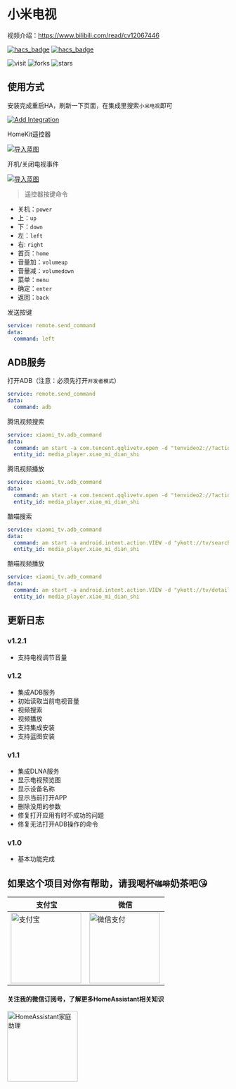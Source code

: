 # 小米电视

视频介绍：https://www.bilibili.com/read/cv12067446

[![hacs_badge](https://img.shields.io/badge/Home-Assistant-%23049cdb)](https://www.home-assistant.io/)
[![hacs_badge](https://img.shields.io/badge/HACS-Custom-41BDF5.svg)](https://github.com/hacs/integration)


![visit](https://visitor-badge.glitch.me/badge?page_id=shaonianzhentan.xiaomi_tv&left_text=visit)
![forks](https://img.shields.io/github/forks/shaonianzhentan/xiaomi_tv)
![stars](https://img.shields.io/github/stars/shaonianzhentan/xiaomi_tv)


## 使用方式

安装完成重启HA，刷新一下页面，在集成里搜索`小米电视`即可

[![Add Integration](https://my.home-assistant.io/badges/config_flow_start.svg)](https://my.home-assistant.io/redirect/config_flow_start?domain=xiaomi_tv)

HomeKit遥控器

[![导入蓝图](https://my.home-assistant.io/badges/blueprint_import.svg)](https://my.home-assistant.io/redirect/blueprint_import/?blueprint_url=https%3A%2F%2Fgithub.com%2Fshaonianzhentan%2Fxiaomi_tv%2Fblob%2Fmain%2Fblueprints%2Fhomekit_tv_remote.yaml)

开机/关闭电视事件

[![导入蓝图](https://my.home-assistant.io/badges/blueprint_import.svg)](https://my.home-assistant.io/redirect/blueprint_import/?blueprint_url=https%3A%2F%2Fgithub.com%2Fshaonianzhentan%2Fxiaomi_tv%2Fblob%2Fmain%2Fblueprints%2Fxiaomi_tv.yaml)


> 遥控器按键命令
- 关机：`power`
- 上：`up`
- 下：`down`
- 左：`left`
- 右: `right`
- 首页：`home`
- 音量加：`volumeup`
- 音量减：`volumedown`
- 菜单：`menu`
- 确定：`enter`
- 返回：`back`

发送按键
```yaml
service: remote.send_command
data:
  command: left
```

## ADB服务

打开ADB（注意：必须先打开`开发者模式`）
```yaml
service: remote.send_command
data:
  command: adb
```
腾讯视频搜索
```yaml
service: xiaomi_tv.adb_command
data:
  command: am start -a com.tencent.qqlivetv.open -d "tenvideo2://?action=9&search_key=扫黑风暴"
  entity_id: media_player.xiao_mi_dian_shi
```
腾讯视频播放
```yaml
service: xiaomi_tv.adb_command
data:
  command: am start -a com.tencent.qqlivetv.open -d "tenvideo2://?action=7&cover_id=mzc00200lxzhhqz"
  entity_id: media_player.xiao_mi_dian_shi
```
酷喵搜索
```yaml
service: xiaomi_tv.adb_command
data:
  command: am start -a android.intent.action.VIEW -d "ykott://tv/search?url=tv/v3/search?from_app=cn.cibntv.ott"
  entity_id: media_player.xiao_mi_dian_shi
```
酷喵视频播放
```yaml
service: xiaomi_tv.adb_command
data:
  command: am start -a android.intent.action.VIEW -d "ykott://tv/detail?url=tv/v3/show/detail?id=175957&fullscreen=true&fullback=true&from=cn.cibntv.ott"
  entity_id: media_player.xiao_mi_dian_shi
```

## 更新日志

### v1.2.1
- 支持电视调节音量

### v1.2
- 集成ADB服务
- 初始读取当前电视音量
- 视频搜索
- 视频播放
- 支持集成安装
- 支持蓝图安装

### v1.1
- 集成DLNA服务
- 显示电视预览图
- 显示设备名称
- 显示当前打开APP
- 删除没用的参数
- 修复打开应用有时不成功的问题
- 修复无法打开ADB操作的命令

### v1.0
- 基本功能完成

## 如果这个项目对你有帮助，请我喝杯<del><small>咖啡</small></del><b>奶茶</b>吧😘
|支付宝|微信|
|---|---|
<img src="https://github.com/shaonianzhentan/ha-docs/raw/master/docs/img/alipay.png" align="left" height="160" width="160" alt="支付宝" title="支付宝">  |  <img src="https://github.com/shaonianzhentan/ha-docs/raw/master/docs/img/wechat.png" align="left" height="160" width="160" alt="微信支付" title="微信">


#### 关注我的微信订阅号，了解更多HomeAssistant相关知识
<img src="https://github.com/shaonianzhentan/ha-docs/raw/master/docs/img/wechat-channel.png" align="left" height="160" alt="HomeAssistant家庭助理" title="HomeAssistant家庭助理"> 